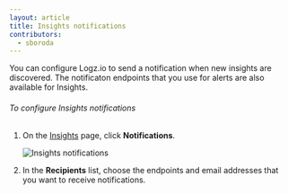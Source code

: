 ```yaml
---
layout: article
title: Insights notifications
contributors:
  - sboroda
---
```


You can configure Logz.io to send a notification when new insights are discovered. The notificaton endpoints that you use for alerts are also available for Insights.

###### To configure Insights notifications

1. On the [Insights](https://app.logz.io/#/dashboard/insights) page, click **Notifications**.

    ![Insights notifications]({{site.baseurl}}/images/insights/insights--notifications.png)

2. In the **Recipients** list, choose the endpoints and email addresses that you want to receive notifications.